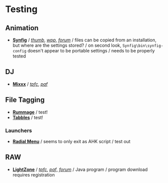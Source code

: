
# Testing

## Animation
* [**Synfig**](http://www.synfig.org/cms/) / [*thumb*](http://www.thumbapps.org/2016/06/Synfig-Studio-2D-vector-animation-32-64-bit-portable.html), [*wpp*](http://www.winpenpack.com/en/download.php?view.1275), [*forum*](http://www.synfig.org/forums/viewtopic.php?t=9475) / files can be copied from an installation, but where are the settings stored? / on second look, `Synfig\bin\synfig-config` doesn't appear to be portable settings / needs to be properly tested

## DJ
* [**Mixxx**](http://www.mixxx.org/) / [*tpfc*](https://www.portablefreeware.com/forums/viewtopic.php?p=16222), [*paf*](https://github.com/GordCaswell/mixxxportable)

## File Tagging
* [**Rummage**](http://getrummage.com/) / test!
* [**Tabbles**](http://tabbles.net/) / test!

### Launchers
* [**Radial Menu**](https://autohotkey.com/boards/viewtopic.php?f=6&t=12078) / seems to only exit as AHK script / test out

## RAW
* [**LightZone**](http://lightzoneproject.org/) / [*tpfc*](https://www.portablefreeware.com/forums/viewtopic.php?p=80727), [*paf*](http://portableapps.com/node/37765), [*forum*](http://lightzoneproject.org/lorum/lz-portable) / Java program / program download requires registration
